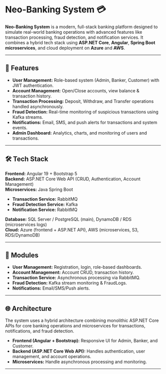 # Neo-Banking System 💳

**Neo-Banking System** is a modern, full-stack banking platform designed to simulate real-world banking operations with advanced features like transaction processing, fraud detection, and notification services. It combines a hybrid tech stack using **ASP.NET Core**, **Angular**, **Spring Boot microservices**, and cloud deployment on **Azure** and **AWS**.  

---

## 🚀 Features

- **User Management:** Role-based system (Admin, Banker, Customer) with JWT authentication.  
- **Account Management:** Open/Close accounts, view balance & transaction history.  
- **Transaction Processing:** Deposit, Withdraw, and Transfer operations handled asynchronously.  
- **Fraud Detection:** Real-time monitoring of suspicious transactions using Kafka streams.  
- **Notifications:** Email, SMS, and push alerts for transactions and system events.  
- **Admin Dashboard:** Analytics, charts, and monitoring of users and transactions.  

---

## 🛠️ Tech Stack

**Frontend:** Angular 19 + Bootstrap 5  
**Backend:** ASP.NET Core Web API (CRUD, Authentication, Account Management)  
**Microservices:** Java Spring Boot  

- **Transaction Service:** RabbitMQ  
- **Fraud Detection Service:** Kafka  
- **Notification Service:** RabbitMQ  

**Database:** SQL Server / PostgreSQL (main), DynamoDB / RDS (microservices logs)  
**Cloud:** Azure (frontend + ASP.NET API), AWS (microservices, S3, RDS/DynamoDB)  

---

## 📂 Modules

- **User Management:** Registration, login, role-based dashboards.  
- **Account Management:** Account CRUD, transaction history.  
- **Transaction Service:** Asynchronous processing via RabbitMQ.  
- **Fraud Detection:** Kafka stream monitoring & FraudLogs.  
- **Notifications:** Email/SMS/Push alerts.  

---

## 🌐 Architecture

The system uses a hybrid architecture combining monolithic ASP.NET Core APIs for core banking operations and microservices for transactions, notifications, and fraud detection.  
- **Frontend (Angular + Bootstrap):** Responsive UI for Admin, Banker, and Customer.  
- **Backend (ASP.NET Core Web API):** Handles authentication, user management, and account operations.  
- **Microservices:** Handle asynchronous processing and monitoring.  

---

